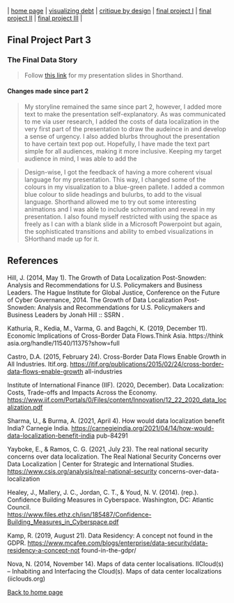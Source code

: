 | [home page](README.md) | [visualizing debt](dataviz2.md) | [critique by design](dataviz3.md) | [final project I](FPproposal.md) | [final project II](part2.md) | [final project III](FP_part3.md) |

## Final Project Part 3

### The Final Data Story

> Follow [this link](https://carnegiemellon.shorthandstories.com/the-data-localization-story/index.html) for my presentation slides in Shorthand.

#### Changes made since part 2

> My storyline remained the same since part 2, however, I added more text to make the presentation self-explanatory. As was communicated to me via user research, I added the costs of data localization in the very first part of the presentation to draw the audeince in and develop a sense of urgency. I also added blurbs throughout the presentation to have certain text pop out. Hopefully, I have made the text part simple for all audiences, making it more inclusive. Keeping my target audience in mind, I was able to add the 

> Design-wise, I got the feedback of having a more coherent visual language for my presentation. This way, I changed some of the colours in my visualization to a blue-green pallete. I added a common blue colour to slide headings and bulurbs, to add to the visual language. Shorthand allowed me to try out some interesting animations and I was able to include schromation and reveal in my presentation. I also found myself restricted with using the space as freely as I can with a blank slide in a Microsoft Powerpoint but again, the sophisticated transitions and ability to embed visualizations in SHorthand made up for it.

## References

Hill, J. (2014, May 1). The Growth of Data Localization Post-Snowden: Analysis and  Recommendations for U.S. Policymakers and Business Leaders. The Hague Institute for  Global Justice, Conference on the Future of Cyber Governance, 2014. The Growth of  Data Localization Post-Snowden: Analysis and Recommendations for U.S. Policymakers  and Business Leaders by Jonah Hill :: SSRN . 

Kathuria, R., Kedia, M., Varma, G. and Bagchi, K. (2019, December 11). Economic Implications  of Cross-Border Data Flows.Think Asia. https://think 
asia.org/handle/11540/11375?show=full  

Castro, D.A. (2015, February 24). Cross-Border Data Flows Enable Growth in All Industries.  Itif.org. https://itif.org/publications/2015/02/24/cross-border-data-flows-enable-growth all-industries  

Institute of International Finance (IIF). (2020, December). Data Localization: Costs, Trade-offs  and Impacts Across the Economy. 
https://www.iif.com/Portals/0/Files/content/Innovation/12_22_2020_data_localization.pdf 

Sharma, U., & Burma, A. (2021, April 4). How would data localization benefit India? Carnegie  India. https://carnegieindia.org/2021/04/14/how-would-data-localization-benefit-india pub-84291

Yayboke, E., & Ramos, C. G. (2021, July 23). The real national security concerns over data  localization. The Real National Security Concerns over Data Localization | Center for  Strategic and International Studies. https://www.csis.org/analysis/real-national-security concerns-over-data-localization

Healey, J., Mallery, J. C., Jordan, C. T., & Youd, N. V. (2014). (rep.). Confidence Building  Measures in Cyberspace. Washington, DC: Atlantic Council.  
https://www.files.ethz.ch/isn/185487/Confidence-Building_Measures_in_Cyberspace.pdf

Kamp, R. (2019, August 21). Data Residency: A concept not found in the GDPR. https://www.mcafee.com/blogs/enterprise/data-security/data-residency-a-concept-not found-in-the-gdpr/

Nova, N. (2014, November 14). Maps of data center localisations. IICloud(s) – Inhabiting and  Interfacing the Cloud(s). Maps of data center localizations (iiclouds.org)


[Back to home page](README.md)



